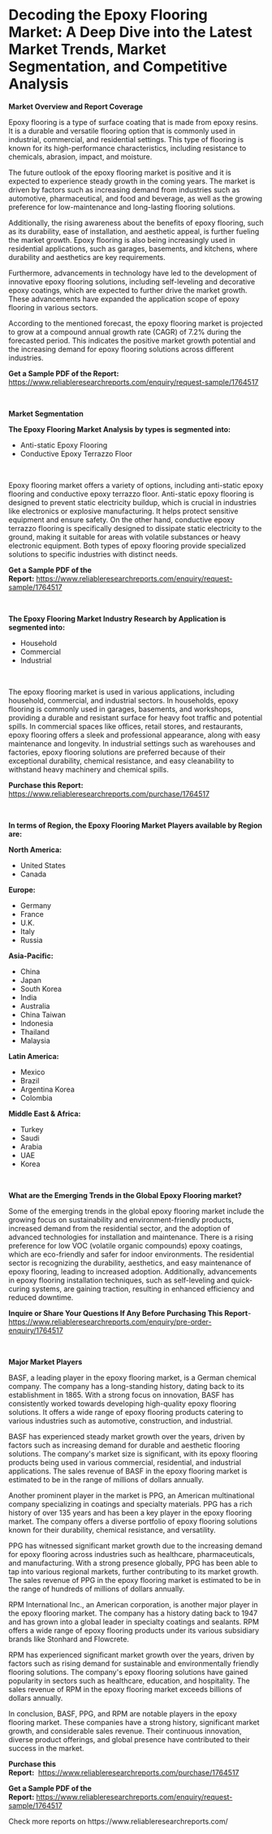 <p><h1>Decoding the Epoxy Flooring Market: A Deep Dive into the Latest Market Trends, Market Segmentation, and Competitive Analysis</h1></p><p><strong>Market Overview and Report Coverage</strong></p>
<p><p>Epoxy flooring is a type of surface coating that is made from epoxy resins. It is a durable and versatile flooring option that is commonly used in industrial, commercial, and residential settings. This type of flooring is known for its high-performance characteristics, including resistance to chemicals, abrasion, impact, and moisture.</p><p>The future outlook of the epoxy flooring market is positive and it is expected to experience steady growth in the coming years. The market is driven by factors such as increasing demand from industries such as automotive, pharmaceutical, and food and beverage, as well as the growing preference for low-maintenance and long-lasting flooring solutions.</p><p>Additionally, the rising awareness about the benefits of epoxy flooring, such as its durability, ease of installation, and aesthetic appeal, is further fueling the market growth. Epoxy flooring is also being increasingly used in residential applications, such as garages, basements, and kitchens, where durability and aesthetics are key requirements.</p><p>Furthermore, advancements in technology have led to the development of innovative epoxy flooring solutions, including self-leveling and decorative epoxy coatings, which are expected to further drive the market growth. These advancements have expanded the application scope of epoxy flooring in various sectors.</p><p>According to the mentioned forecast, the epoxy flooring market is projected to grow at a compound annual growth rate (CAGR) of 7.2% during the forecasted period. This indicates the positive market growth potential and the increasing demand for epoxy flooring solutions across different industries.</p></p>
<p><strong>Get a Sample PDF of the Report:</strong> <a href="https://www.reliableresearchreports.com/enquiry/request-sample/1764517">https://www.reliableresearchreports.com/enquiry/request-sample/1764517</a></p>
<p>&nbsp;</p>
<p><strong>Market Segmentation</strong></p>
<p><strong>The Epoxy Flooring Market Analysis by types is segmented into:</strong></p>
<p><ul><li>Anti-static Epoxy Flooring</li><li>Conductive Epoxy Terrazzo Floor</li></ul></p>
<p>&nbsp;</p>
<p><p>Epoxy flooring market offers a variety of options, including anti-static epoxy flooring and conductive epoxy terrazzo floor. Anti-static epoxy flooring is designed to prevent static electricity buildup, which is crucial in industries like electronics or explosive manufacturing. It helps protect sensitive equipment and ensure safety. On the other hand, conductive epoxy terrazzo flooring is specifically designed to dissipate static electricity to the ground, making it suitable for areas with volatile substances or heavy electronic equipment. Both types of epoxy flooring provide specialized solutions to specific industries with distinct needs.</p></p>
<p><strong>Get a Sample PDF of the Report:</strong>&nbsp;<a href="https://www.reliableresearchreports.com/enquiry/request-sample/1764517">https://www.reliableresearchreports.com/enquiry/request-sample/1764517</a></p>
<p>&nbsp;</p>
<p><strong>The Epoxy Flooring Market Industry Research by Application is segmented into:</strong></p>
<p><ul><li>Household</li><li>Commercial</li><li>Industrial</li></ul></p>
<p>&nbsp;</p>
<p><p>The epoxy flooring market is used in various applications, including household, commercial, and industrial sectors. In households, epoxy flooring is commonly used in garages, basements, and workshops, providing a durable and resistant surface for heavy foot traffic and potential spills. In commercial spaces like offices, retail stores, and restaurants, epoxy flooring offers a sleek and professional appearance, along with easy maintenance and longevity. In industrial settings such as warehouses and factories, epoxy flooring solutions are preferred because of their exceptional durability, chemical resistance, and easy cleanability to withstand heavy machinery and chemical spills.</p></p>
<p><strong>Purchase this Report:</strong>&nbsp; <a href="https://www.reliableresearchreports.com/purchase/1764517">https://www.reliableresearchreports.com/purchase/1764517</a></p>
<p>&nbsp;</p>
<p><strong>In terms of Region, the Epoxy Flooring Market Players available by Region are:</strong></p>
<p>
    <p> <strong> North America: </strong>
        <ul>
            <li>United States</li>
            <li>Canada</li>
        </ul>
        </p> 
    <p> <strong> Europe: </strong>
        <ul>
            <li>Germany</li>
            <li>France</li>
            <li>U.K.</li>
            <li>Italy</li>
            <li>Russia</li>
        </ul>
        </p> 
    <p> <strong> Asia-Pacific: </strong>
        <ul>
            <li>China</li>
            <li>Japan</li>
            <li>South Korea</li>
            <li>India</li>
            <li>Australia</li>
            <li>China Taiwan</li>
            <li>Indonesia</li>
            <li>Thailand</li>
            <li>Malaysia</li>
        </ul>
        </p> 
    <p> <strong> Latin America: </strong>
        <ul>
            <li>Mexico</li>
            <li>Brazil</li>
            <li>Argentina Korea</li>
            <li>Colombia</li>
        </ul>
        </p> 
    <p> <strong> Middle East & Africa: </strong>
        <ul>
            <li>Turkey</li>
            <li>Saudi</li>
            <li>Arabia</li>
            <li>UAE</li>
            <li>Korea</li>
        </ul>
    </p>
    </p>
<p>&nbsp;</p>
<p><strong>What are the Emerging Trends in the Global Epoxy Flooring market?</strong></p>
<p><p>Some of the emerging trends in the global epoxy flooring market include the growing focus on sustainability and environment-friendly products, increased demand from the residential sector, and the adoption of advanced technologies for installation and maintenance. There is a rising preference for low VOC (volatile organic compounds) epoxy coatings, which are eco-friendly and safer for indoor environments. The residential sector is recognizing the durability, aesthetics, and easy maintenance of epoxy flooring, leading to increased adoption. Additionally, advancements in epoxy flooring installation techniques, such as self-leveling and quick-curing systems, are gaining traction, resulting in enhanced efficiency and reduced downtime.</p></p>
<p><strong>Inquire or Share Your Questions If Any Before Purchasing This Report</strong>- <a href="https://www.reliableresearchreports.com/enquiry/pre-order-enquiry/1764517">https://www.reliableresearchreports.com/enquiry/pre-order-enquiry/1764517</a></p>
<p>&nbsp;</p>
<p><strong>Major Market Players</strong></p>
<p><p>BASF, a leading player in the epoxy flooring market, is a German chemical company. The company has a long-standing history, dating back to its establishment in 1865. With a strong focus on innovation, BASF has consistently worked towards developing high-quality epoxy flooring solutions. It offers a wide range of epoxy flooring products catering to various industries such as automotive, construction, and industrial.</p><p>BASF has experienced steady market growth over the years, driven by factors such as increasing demand for durable and aesthetic flooring solutions. The company's market size is significant, with its epoxy flooring products being used in various commercial, residential, and industrial applications. The sales revenue of BASF in the epoxy flooring market is estimated to be in the range of millions of dollars annually.</p><p>Another prominent player in the market is PPG, an American multinational company specializing in coatings and specialty materials. PPG has a rich history of over 135 years and has been a key player in the epoxy flooring market. The company offers a diverse portfolio of epoxy flooring solutions known for their durability, chemical resistance, and versatility.</p><p>PPG has witnessed significant market growth due to the increasing demand for epoxy flooring across industries such as healthcare, pharmaceuticals, and manufacturing. With a strong presence globally, PPG has been able to tap into various regional markets, further contributing to its market growth. The sales revenue of PPG in the epoxy flooring market is estimated to be in the range of hundreds of millions of dollars annually.</p><p>RPM International Inc., an American corporation, is another major player in the epoxy flooring market. The company has a history dating back to 1947 and has grown into a global leader in specialty coatings and sealants. RPM offers a wide range of epoxy flooring products under its various subsidiary brands like Stonhard and Flowcrete.</p><p>RPM has experienced significant market growth over the years, driven by factors such as rising demand for sustainable and environmentally friendly flooring solutions. The company's epoxy flooring solutions have gained popularity in sectors such as healthcare, education, and hospitality. The sales revenue of RPM in the epoxy flooring market exceeds billions of dollars annually.</p><p>In conclusion, BASF, PPG, and RPM are notable players in the epoxy flooring market. These companies have a strong history, significant market growth, and considerable sales revenue. Their continuous innovation, diverse product offerings, and global presence have contributed to their success in the market.</p></p>
<p><strong>Purchase this Report:</strong>&nbsp;&nbsp;<a href="https://www.reliableresearchreports.com/purchase/1764517">https://www.reliableresearchreports.com/purchase/1764517</a></p>
<p></p>
<p><strong>Get a Sample PDF of the Report:</strong>&nbsp;<a href="https://www.reliableresearchreports.com/enquiry/request-sample/1764517">https://www.reliableresearchreports.com/enquiry/request-sample/1764517</a></p>
<p>Check more reports on https://www.reliableresearchreports.com/</p>